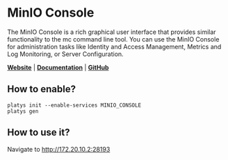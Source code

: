 # MinIO Console

The MinIO Console is a rich graphical user interface that provides similar functionality to the mc command line tool. You can use the MinIO Console for administration tasks like Identity and Access Management, Metrics and Log Monitoring, or Server Configuration.

**[Website](https://min.io/)** | **[Documentation](https://docs.min.io/minio/baremetal/console/minio-console.html)** | **[GitHub](https://github.com/minio/console)**

## How to enable?

```
platys init --enable-services MINIO_CONSOLE
platys gen
```

## How to use it?

Navigate to <http://172.20.10.2:28193>


